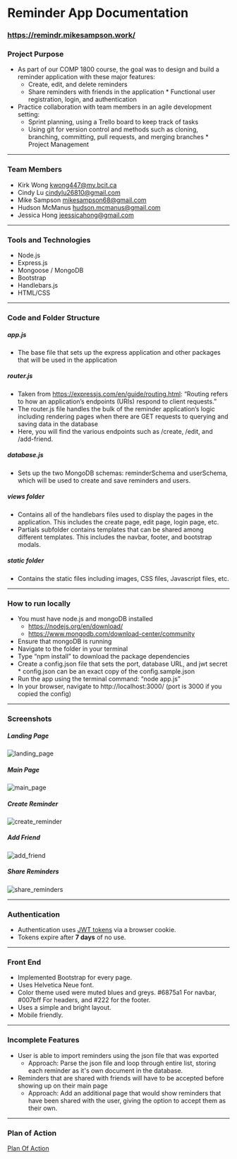 # Reminder App Documentation

### https://remindr.mikesampson.work/

### Project Purpose

- As part of our COMP 1800 course, the goal was to design and build a reminder application with these major features:
  - Create, edit, and delete reminders
  - Share reminders with friends in the application \* Functional user registration, login, and authentication
- Practice collaboration with team members in an agile development setting:
  - Sprint planning, using a Trello board to keep track of tasks
  - Using git for version control and methods such as cloning, branching, committing, pull requests, and merging branches \* Project Management

---

### Team Members

- Kirk Wong kwong447@my.bcit.ca
- Cindy Lu cindylu26810@gmail.com
- Mike Sampson mikesampson68@gmail.com
- Hudson McManus hudson.mcmanus@gmail.com
- Jessica Hong jeessicahong@gmail.com

---

### Tools and Technologies

- Node.js
- Express.js
- Mongoose / MongoDB
- Bootstrap
- Handlebars.js
- HTML/CSS

---

### Code and Folder Structure

##### app.js

- The base file that sets up the express application and other packages that will be used in the application

##### router.js

- Taken from https://expressjs.com/en/guide/routing.html: “Routing refers to how an application’s endpoints (URIs) respond to client requests.”
- The router.js file handles the bulk of the reminder application’s logic including rendering pages when there are GET requests to querying and saving data in the database
- Here, you will find the various endpoints such as /create, /edit, and /add-friend.

##### database.js

- Sets up the two MongoDB schemas: reminderSchema and userSchema, which will be used to create and save reminders and users.

##### views folder

- Contains all of the handlebars files used to display the pages in the application. This includes the create page, edit page, login page, etc.
- Partials subfolder contains templates that can be shared among different templates. This includes the navbar, footer, and bootstrap modals.

##### static folder

- Contains the static files including images, CSS files, Javascript files, etc.

---

### How to run locally

- You must have node.js and mongoDB installed
  - https://nodejs.org/en/download/
  - https://www.mongodb.com/download-center/community
- Ensure that mongoDB is running
- Navigate to the folder in your terminal
- Type “npm install” to download the package dependencies
- Create a config.json file that sets the port, database URL, and jwt secret \* config.json can be an exact copy of the config.sample.json
- Run the app using the terminal command: “node app.js”
- In your browser, navigate to http://localhost:3000/ (port is 3000 if you copied the config)

---

### Screenshots

##### Landing Page

![landing_page](https://github.com/hudsonmcmanus/reminder-app/blob/master/screenshots/landing_page.JPG)

##### Main Page

![main_page](https://github.com/hudsonmcmanus/reminder-app/blob/master/screenshots/main_page.JPG)

##### Create Reminder

![create_reminder](https://github.com/hudsonmcmanus/reminder-app/blob/master/screenshots/create_reminder.JPG)

##### Add Friend

![add_friend](https://github.com/hudsonmcmanus/reminder-app/blob/master/screenshots/add_friend.JPG)

##### Share Reminders

![share_reminders](https://github.com/hudsonmcmanus/reminder-app/blob/master/screenshots/share_reminders.JPG)

---

### Authentication

- Authentication uses [JWT tokens](https://jwt.io/) via a browser cookie.
- Tokens expire after **7 days** of no use.

---

### Front End

- Implemented Bootstrap for every page.
- Uses Helvetica Neue font.
- Color theme used were muted blues and greys. #6875a1 For navbar, #007bff For headers, and #222 for the footer.
- Uses a simple and bright layout.
- Mobile friendly.

---

### Incomplete Features

- User is able to import reminders using the json file that was exported
    - Approach: Parse the json file and loop through entire list, storing each reminder as it's own document in the database.
- Reminders that are shared with friends will have to be accepted before showing up on their main page
    - Approach: Add an additional page that would show reminders that have been shared with the user, giving the option to accept them as their own.

---

### Plan of Action

[Plan Of Action](https://github.com/hudsonmcmanus/reminder-app/blob/master/PlanOfAction.md)
